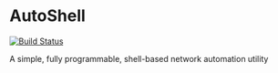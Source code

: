 # AutoShell

[![Build Status](https://travis-ci.org/PackeTsar/autoshell.svg?branch=master)](https://travis-ci.org/PackeTsar/autoshell)

A simple, fully programmable, shell-based network automation utility
